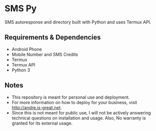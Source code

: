 # SMS Py
SMS autoresponse and directory built with Python and uses Termux API.

## Requirements & Dependencies
- Android Phone
- Mobile Number and SMS Credits
- Termux
- Termux API
- Python 3

## Notes
- This repository is meant for personal use and deployment.
- For more information on how to deploy for your business, visit http://andre.is-great.net. 
- Since this is not meant for public use, I will not be actively answering technical questions on installation and usage. Also, No warranty is granted for its external usage.